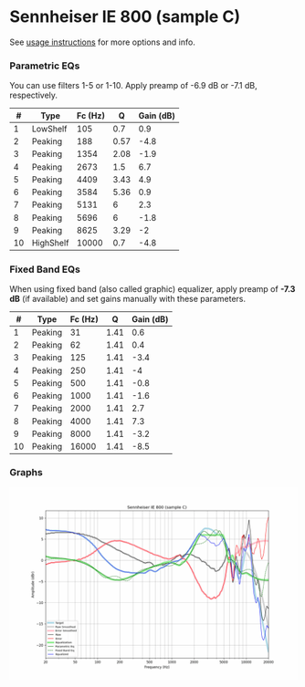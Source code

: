 # Sennheiser IE 800 (sample C)
See [usage instructions](https://github.com/jaakkopasanen/AutoEq#usage) for more options and info.

### Parametric EQs
You can use filters 1-5 or 1-10. Apply preamp of -6.9 dB or -7.1 dB, respectively.

|   # | Type      |   Fc (Hz) |    Q |   Gain (dB) |
|-----|-----------|-----------|------|-------------|
|   1 | LowShelf  |       105 | 0.7  |         0.9 |
|   2 | Peaking   |       188 | 0.57 |        -4.8 |
|   3 | Peaking   |      1354 | 2.08 |        -1.9 |
|   4 | Peaking   |      2673 | 1.5  |         6.7 |
|   5 | Peaking   |      4409 | 3.43 |         4.9 |
|   6 | Peaking   |      3584 | 5.36 |         0.9 |
|   7 | Peaking   |      5131 | 6    |         2.3 |
|   8 | Peaking   |      5696 | 6    |        -1.8 |
|   9 | Peaking   |      8625 | 3.29 |        -2   |
|  10 | HighShelf |     10000 | 0.7  |        -4.8 |

### Fixed Band EQs
When using fixed band (also called graphic) equalizer, apply preamp of **-7.3 dB** (if available) and set gains manually with these parameters.

|   # | Type    |   Fc (Hz) |    Q |   Gain (dB) |
|-----|---------|-----------|------|-------------|
|   1 | Peaking |        31 | 1.41 |         0.6 |
|   2 | Peaking |        62 | 1.41 |         0.4 |
|   3 | Peaking |       125 | 1.41 |        -3.4 |
|   4 | Peaking |       250 | 1.41 |        -4   |
|   5 | Peaking |       500 | 1.41 |        -0.8 |
|   6 | Peaking |      1000 | 1.41 |        -1.6 |
|   7 | Peaking |      2000 | 1.41 |         2.7 |
|   8 | Peaking |      4000 | 1.41 |         7.3 |
|   9 | Peaking |      8000 | 1.41 |        -3.2 |
|  10 | Peaking |     16000 | 1.41 |        -8.5 |

### Graphs
![](./Sennheiser%20IE%20800%20(sample%20C).png)
